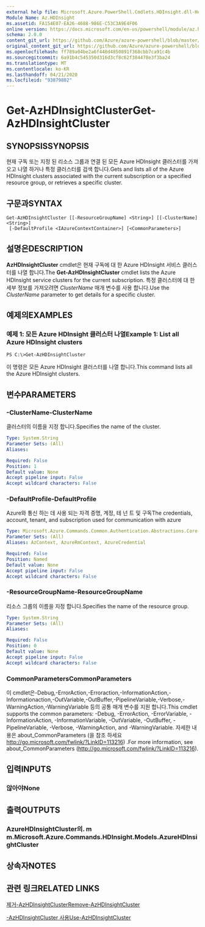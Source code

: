 ```yaml
---
external help file: Microsoft.Azure.PowerShell.Cmdlets.HDInsight.dll-Help.xml
Module Name: Az.HDInsight
ms.assetid: FA154E07-EA26-4688-986E-C53C3A9E4F06
online version: https://docs.microsoft.com/en-us/powershell/module/az.hdinsight/get-azhdinsightcluster
schema: 2.0.0
content_git_url: https://github.com/Azure/azure-powershell/blob/master/src/HDInsight/HDInsight/help/Get-AzHDInsightCluster.md
original_content_git_url: https://github.com/Azure/azure-powershell/blob/master/src/HDInsight/HDInsight/help/Get-AzHDInsightCluster.md
ms.openlocfilehash: ff789a04be2a6f448d4850891f368cbb7ca91c4b
ms.sourcegitcommit: 6a91b4c545350d316d3cf8c62f384478e3f3ba24
ms.translationtype: MT
ms.contentlocale: ko-KR
ms.lasthandoff: 04/21/2020
ms.locfileid: "93879802"
---
```

# <span data-ttu-id="179d1-101">Get-AzHDInsightCluster</span><span class="sxs-lookup"><span data-stu-id="179d1-101">Get-AzHDInsightCluster</span></span>

## <span data-ttu-id="179d1-102">SYNOPSIS</span><span class="sxs-lookup"><span data-stu-id="179d1-102">SYNOPSIS</span></span>
<span data-ttu-id="179d1-103">현재 구독 또는 지정 된 리소스 그룹과 연결 된 모든 Azure HDInsight 클러스터를 가져오고 나열 하거나 특정 클러스터를 검색 합니다.</span><span class="sxs-lookup"><span data-stu-id="179d1-103">Gets and lists all of the Azure HDInsight clusters associated with the current subscription or a specified resource group, or retrieves a specific cluster.</span></span>

## <span data-ttu-id="179d1-104">구문과</span><span class="sxs-lookup"><span data-stu-id="179d1-104">SYNTAX</span></span>

```
Get-AzHDInsightCluster [[-ResourceGroupName] <String>] [[-ClusterName] <String>]
 [-DefaultProfile <IAzureContextContainer>] [<CommonParameters>]
```

## <span data-ttu-id="179d1-105">설명은</span><span class="sxs-lookup"><span data-stu-id="179d1-105">DESCRIPTION</span></span>
<span data-ttu-id="179d1-106">**AzHDInsightCluster** cmdlet은 현재 구독에 대 한 Azure HDInsight 서비스 클러스터를 나열 합니다.</span><span class="sxs-lookup"><span data-stu-id="179d1-106">The **Get-AzHDInsightCluster** cmdlet lists the Azure HDInsight service clusters for the current subscription.</span></span>
<span data-ttu-id="179d1-107">특정 클러스터에 대 한 세부 정보를 가져오려면 *ClusterName* 매개 변수를 사용 합니다.</span><span class="sxs-lookup"><span data-stu-id="179d1-107">Use the *ClusterName* parameter to get details for a specific cluster.</span></span>

## <span data-ttu-id="179d1-108">예제의</span><span class="sxs-lookup"><span data-stu-id="179d1-108">EXAMPLES</span></span>

### <span data-ttu-id="179d1-109">예제 1: 모든 Azure HDInsight 클러스터 나열</span><span class="sxs-lookup"><span data-stu-id="179d1-109">Example 1: List all Azure HDInsight clusters</span></span>
```
PS C:\>Get-AzHDInsightCluster
```

<span data-ttu-id="179d1-110">이 명령은 모든 Azure HDInsight 클러스터를 나열 합니다.</span><span class="sxs-lookup"><span data-stu-id="179d1-110">This command lists all the Azure HDInsight clusters.</span></span>

## <span data-ttu-id="179d1-111">변수</span><span class="sxs-lookup"><span data-stu-id="179d1-111">PARAMETERS</span></span>

### <span data-ttu-id="179d1-112">-ClusterName</span><span class="sxs-lookup"><span data-stu-id="179d1-112">-ClusterName</span></span>
<span data-ttu-id="179d1-113">클러스터의 이름을 지정 합니다.</span><span class="sxs-lookup"><span data-stu-id="179d1-113">Specifies the name of the cluster.</span></span>

```yaml
Type: System.String
Parameter Sets: (All)
Aliases:

Required: False
Position: 1
Default value: None
Accept pipeline input: False
Accept wildcard characters: False
```

### <span data-ttu-id="179d1-114">-DefaultProfile</span><span class="sxs-lookup"><span data-stu-id="179d1-114">-DefaultProfile</span></span>
<span data-ttu-id="179d1-115">Azure와 통신 하는 데 사용 되는 자격 증명, 계정, 테 넌 트 및 구독</span><span class="sxs-lookup"><span data-stu-id="179d1-115">The credentials, account, tenant, and subscription used for communication with azure</span></span>

```yaml
Type: Microsoft.Azure.Commands.Common.Authentication.Abstractions.Core.IAzureContextContainer
Parameter Sets: (All)
Aliases: AzContext, AzureRmContext, AzureCredential

Required: False
Position: Named
Default value: None
Accept pipeline input: False
Accept wildcard characters: False
```

### <span data-ttu-id="179d1-116">-ResourceGroupName</span><span class="sxs-lookup"><span data-stu-id="179d1-116">-ResourceGroupName</span></span>
<span data-ttu-id="179d1-117">리소스 그룹의 이름을 지정 합니다.</span><span class="sxs-lookup"><span data-stu-id="179d1-117">Specifies the name of the resource group.</span></span>

```yaml
Type: System.String
Parameter Sets: (All)
Aliases:

Required: False
Position: 0
Default value: None
Accept pipeline input: False
Accept wildcard characters: False
```

### <span data-ttu-id="179d1-118">CommonParameters</span><span class="sxs-lookup"><span data-stu-id="179d1-118">CommonParameters</span></span>
<span data-ttu-id="179d1-119">이 cmdlet은-Debug,-ErrorAction,-Erroraction,-InformationAction,-Informationaction,-OutVariable,-OutBuffer,-PipelineVariable,-Verbose,-WarningAction,-WarningVariable 등의 공통 매개 변수를 지원 합니다.</span><span class="sxs-lookup"><span data-stu-id="179d1-119">This cmdlet supports the common parameters: -Debug, -ErrorAction, -ErrorVariable, -InformationAction, -InformationVariable, -OutVariable, -OutBuffer, -PipelineVariable, -Verbose, -WarningAction, and -WarningVariable.</span></span> <span data-ttu-id="179d1-120">자세한 내용은 about_CommonParameters (을 참조 하세요 http://go.microsoft.com/fwlink/?LinkID=113216) .</span><span class="sxs-lookup"><span data-stu-id="179d1-120">For more information, see about_CommonParameters (http://go.microsoft.com/fwlink/?LinkID=113216).</span></span>

## <span data-ttu-id="179d1-121">입력</span><span class="sxs-lookup"><span data-stu-id="179d1-121">INPUTS</span></span>

### <span data-ttu-id="179d1-122">않아야</span><span class="sxs-lookup"><span data-stu-id="179d1-122">None</span></span>

## <span data-ttu-id="179d1-123">출력</span><span class="sxs-lookup"><span data-stu-id="179d1-123">OUTPUTS</span></span>

### <span data-ttu-id="179d1-124">AzureHDInsightCluster의. m m.</span><span class="sxs-lookup"><span data-stu-id="179d1-124">Microsoft.Azure.Commands.HDInsight.Models.AzureHDInsightCluster</span></span>

## <span data-ttu-id="179d1-125">상속자</span><span class="sxs-lookup"><span data-stu-id="179d1-125">NOTES</span></span>

## <span data-ttu-id="179d1-126">관련 링크</span><span class="sxs-lookup"><span data-stu-id="179d1-126">RELATED LINKS</span></span>

[<span data-ttu-id="179d1-127">제거-AzHDInsightCluster</span><span class="sxs-lookup"><span data-stu-id="179d1-127">Remove-AzHDInsightCluster</span></span>](./Remove-AzHDInsightCluster.md)

[<span data-ttu-id="179d1-128">-AzHDInsightCluster 사용</span><span class="sxs-lookup"><span data-stu-id="179d1-128">Use-AzHDInsightCluster</span></span>](./Use-AzHDInsightCluster.md)


